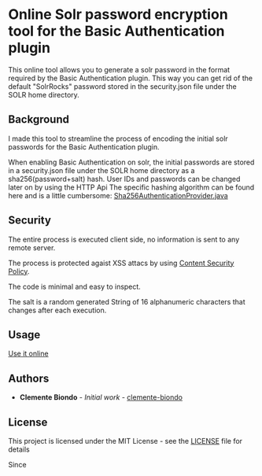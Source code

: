 # Online Solr password encryption tool for the Basic Authentication plugin

This online tool allows you to generate a solr password in the format required by the Basic Authentication plugin.
This way you can get rid of the default "SolrRocks" password stored in the security.json file under the SOLR home directory.

## Background

I made this tool to streamline the process of encoding the initial solr passwords for the Basic Authentication plugin.

When enabling Basic Authentication on solr, the initial passwords are stored in a security.json file under the SOLR home directory as a sha256(password+salt) hash.
User IDs and passwords can be changed later on by using the HTTP Api
The specific hashing algorithm can be found here and is a little cumbersome:
[Sha256AuthenticationProvider.java](https://github.com/apache/lucene-solr/blob/master/solr/core/src/java/org/apache/solr/security/Sha256AuthenticationProvider.java)

## Security

The entire process is executed client side, no information is sent to any remote server.

The process is protected agaist XSS attacs by using [Content Security Policy](https://developer.mozilla.org/en-US/docs/Web/HTTP/CSP).

The code is minimal and easy to inspect.

The salt is a random generated String of 16 alphanumeric characters that changes after each execution.

## Usage

[Use it online](https://clemente-biondo.github.io/)

## Authors

* **Clemente Biondo** - *Initial work* - [clemente-biondo](https://github.com/clemente-biondo/)


## License

This project is licensed under the MIT License - see the [LICENSE](LICENSE) file for details





Since 

 
